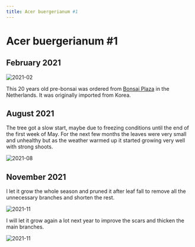 ```yaml
---
title: Acer buergerianum #1
---
```


# Acer buergerianum #1

## February 2021

![2021-02](/images/bonsai/2021-02-28-acer-buergerianum-1.jpg)

This 20 years old pre-bonsai was ordered from [Bonsai Plaza](https://www.bonsaiplaza.com)
in the Netherlands. It was originally imported from Korea.

## August 2021

The tree got a slow start, maybe due to freezing conditions until the end of
the first week of May. For the next few months the leaves were very small and
unhealthy but as the weather warmed up it started growing very well with strong
shoots.

![2021-08](/images/bonsai/2021-08-02-acer-buergerianum-1.jpg)

## November 2021

I let it grow the whole season and pruned it after leaf fall to remove all the
unnecessary branches and shorten the rest.

![2021-11](/images/bonsai/2021-11-12-acer-buergerianum-1-before.jpg)

I will let it grow again a lot next year to improve the scars and thicken the
main branches.

![2021-11](/images/bonsai/2021-11-12-acer-buergerianum-1.jpg)
